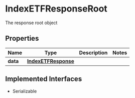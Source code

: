 

# IndexETFResponseRoot

The response root object

## Properties

Name | Type | Description | Notes
------------ | ------------- | ------------- | -------------
**data** | [**IndexETFResponse**](IndexETFResponse.md) |  | 


## Implemented Interfaces

* Serializable



